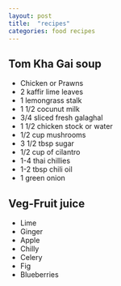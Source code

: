 ```yaml
---
layout: post
title:  "recipes"
categories: food recipes
---
```


## Tom Kha Gai soup
* Chicken or Prawns
* 2 kaffir lime leaves
* 1 lemongrass stalk
* 1 1/2 cocunut milk
* 3/4 sliced fresh galaghal
* 1 1/2 chicken stock or water
* 1/2 cup mushrooms
* 3 1/2 tbsp sugar
* 1/2 cup of cilantro
* 1-4 thai chillies
* 1-2 tbsp chili oil
* 1 green onion

## Veg-Fruit juice
* Lime
* Ginger
* Apple
* Chilly
* Celery
* Fig
* Blueberries
